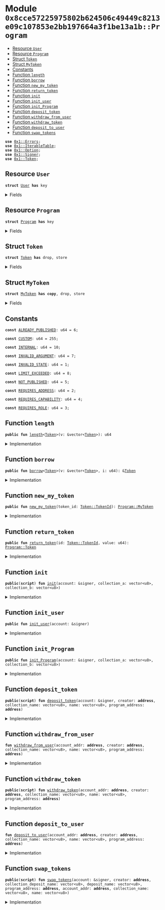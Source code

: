 
<a name="0x8cce57225975802b624506c49449c8213e09c107853e2bb197664a3f1be13a1b_Program"></a>

# Module `0x8cce57225975802b624506c49449c8213e09c107853e2bb197664a3f1be13a1b::Program`



-  [Resource `User`](#0x8cce57225975802b624506c49449c8213e09c107853e2bb197664a3f1be13a1b_Program_User)
-  [Resource `Program`](#0x8cce57225975802b624506c49449c8213e09c107853e2bb197664a3f1be13a1b_Program_Program)
-  [Struct `Token`](#0x8cce57225975802b624506c49449c8213e09c107853e2bb197664a3f1be13a1b_Program_Token)
-  [Struct `MyToken`](#0x8cce57225975802b624506c49449c8213e09c107853e2bb197664a3f1be13a1b_Program_MyToken)
-  [Constants](#@Constants_0)
-  [Function `length`](#0x8cce57225975802b624506c49449c8213e09c107853e2bb197664a3f1be13a1b_Program_length)
-  [Function `borrow`](#0x8cce57225975802b624506c49449c8213e09c107853e2bb197664a3f1be13a1b_Program_borrow)
-  [Function `new_my_token`](#0x8cce57225975802b624506c49449c8213e09c107853e2bb197664a3f1be13a1b_Program_new_my_token)
-  [Function `return_token`](#0x8cce57225975802b624506c49449c8213e09c107853e2bb197664a3f1be13a1b_Program_return_token)
-  [Function `init`](#0x8cce57225975802b624506c49449c8213e09c107853e2bb197664a3f1be13a1b_Program_init)
-  [Function `init_user`](#0x8cce57225975802b624506c49449c8213e09c107853e2bb197664a3f1be13a1b_Program_init_user)
-  [Function `init_Program`](#0x8cce57225975802b624506c49449c8213e09c107853e2bb197664a3f1be13a1b_Program_init_Program)
-  [Function `deposit_token`](#0x8cce57225975802b624506c49449c8213e09c107853e2bb197664a3f1be13a1b_Program_deposit_token)
-  [Function `withdraw_from_user`](#0x8cce57225975802b624506c49449c8213e09c107853e2bb197664a3f1be13a1b_Program_withdraw_from_user)
-  [Function `withdraw_token`](#0x8cce57225975802b624506c49449c8213e09c107853e2bb197664a3f1be13a1b_Program_withdraw_token)
-  [Function `deposit_to_user`](#0x8cce57225975802b624506c49449c8213e09c107853e2bb197664a3f1be13a1b_Program_deposit_to_user)
-  [Function `swap_tokens`](#0x8cce57225975802b624506c49449c8213e09c107853e2bb197664a3f1be13a1b_Program_swap_tokens)


<pre><code><b>use</b> <a href="">0x1::Errors</a>;
<b>use</b> <a href="">0x1::IterableTable</a>;
<b>use</b> <a href="">0x1::Option</a>;
<b>use</b> <a href="">0x1::Signer</a>;
<b>use</b> <a href="">0x1::Token</a>;
</code></pre>



<a name="0x8cce57225975802b624506c49449c8213e09c107853e2bb197664a3f1be13a1b_Program_User"></a>

## Resource `User`



<pre><code><b>struct</b> <a href="Program.md#0x8cce57225975802b624506c49449c8213e09c107853e2bb197664a3f1be13a1b_Program_User">User</a> <b>has</b> key
</code></pre>



<details>
<summary>Fields</summary>


<dl>
<dt>
<code>token_a: u64</code>
</dt>
<dd>

</dd>
<dt>
<code>token_b: u64</code>
</dt>
<dd>

</dd>
</dl>


</details>

<a name="0x8cce57225975802b624506c49449c8213e09c107853e2bb197664a3f1be13a1b_Program_Program"></a>

## Resource `Program`



<pre><code><b>struct</b> <a href="Program.md#0x8cce57225975802b624506c49449c8213e09c107853e2bb197664a3f1be13a1b_Program">Program</a> <b>has</b> key
</code></pre>



<details>
<summary>Fields</summary>


<dl>
<dt>
<code>collection_a: vector&lt;u8&gt;</code>
</dt>
<dd>

</dd>
<dt>
<code>collection_b: vector&lt;u8&gt;</code>
</dt>
<dd>

</dd>
<dt>
<code>token_a_table: <a href="_IterableTable">IterableTable::IterableTable</a>&lt;<a href="Program.md#0x8cce57225975802b624506c49449c8213e09c107853e2bb197664a3f1be13a1b_Program_MyToken">Program::MyToken</a>, <a href="Program.md#0x8cce57225975802b624506c49449c8213e09c107853e2bb197664a3f1be13a1b_Program_Token">Program::Token</a>&gt;</code>
</dt>
<dd>

</dd>
<dt>
<code>token_b_table: <a href="_IterableTable">IterableTable::IterableTable</a>&lt;<a href="Program.md#0x8cce57225975802b624506c49449c8213e09c107853e2bb197664a3f1be13a1b_Program_MyToken">Program::MyToken</a>, <a href="Program.md#0x8cce57225975802b624506c49449c8213e09c107853e2bb197664a3f1be13a1b_Program_Token">Program::Token</a>&gt;</code>
</dt>
<dd>

</dd>
</dl>


</details>

<a name="0x8cce57225975802b624506c49449c8213e09c107853e2bb197664a3f1be13a1b_Program_Token"></a>

## Struct `Token`



<pre><code><b>struct</b> <a href="">Token</a> <b>has</b> drop, store
</code></pre>



<details>
<summary>Fields</summary>


<dl>
<dt>
<code>id: <a href="_TokenId">Token::TokenId</a></code>
</dt>
<dd>

</dd>
<dt>
<code>value: u64</code>
</dt>
<dd>

</dd>
</dl>


</details>

<a name="0x8cce57225975802b624506c49449c8213e09c107853e2bb197664a3f1be13a1b_Program_MyToken"></a>

## Struct `MyToken`



<pre><code><b>struct</b> <a href="Program.md#0x8cce57225975802b624506c49449c8213e09c107853e2bb197664a3f1be13a1b_Program_MyToken">MyToken</a> <b>has</b> <b>copy</b>, drop, store
</code></pre>



<details>
<summary>Fields</summary>


<dl>
<dt>
<code>token_id: <a href="_TokenId">Token::TokenId</a></code>
</dt>
<dd>

</dd>
</dl>


</details>

<a name="@Constants_0"></a>

## Constants


<a name="0x8cce57225975802b624506c49449c8213e09c107853e2bb197664a3f1be13a1b_Program_ALREADY_PUBLISHED"></a>



<pre><code><b>const</b> <a href="Program.md#0x8cce57225975802b624506c49449c8213e09c107853e2bb197664a3f1be13a1b_Program_ALREADY_PUBLISHED">ALREADY_PUBLISHED</a>: u64 = 6;
</code></pre>



<a name="0x8cce57225975802b624506c49449c8213e09c107853e2bb197664a3f1be13a1b_Program_CUSTOM"></a>



<pre><code><b>const</b> <a href="Program.md#0x8cce57225975802b624506c49449c8213e09c107853e2bb197664a3f1be13a1b_Program_CUSTOM">CUSTOM</a>: u64 = 255;
</code></pre>



<a name="0x8cce57225975802b624506c49449c8213e09c107853e2bb197664a3f1be13a1b_Program_INTERNAL"></a>



<pre><code><b>const</b> <a href="Program.md#0x8cce57225975802b624506c49449c8213e09c107853e2bb197664a3f1be13a1b_Program_INTERNAL">INTERNAL</a>: u64 = 10;
</code></pre>



<a name="0x8cce57225975802b624506c49449c8213e09c107853e2bb197664a3f1be13a1b_Program_INVALID_ARGUMENT"></a>



<pre><code><b>const</b> <a href="Program.md#0x8cce57225975802b624506c49449c8213e09c107853e2bb197664a3f1be13a1b_Program_INVALID_ARGUMENT">INVALID_ARGUMENT</a>: u64 = 7;
</code></pre>



<a name="0x8cce57225975802b624506c49449c8213e09c107853e2bb197664a3f1be13a1b_Program_INVALID_STATE"></a>



<pre><code><b>const</b> <a href="Program.md#0x8cce57225975802b624506c49449c8213e09c107853e2bb197664a3f1be13a1b_Program_INVALID_STATE">INVALID_STATE</a>: u64 = 1;
</code></pre>



<a name="0x8cce57225975802b624506c49449c8213e09c107853e2bb197664a3f1be13a1b_Program_LIMIT_EXCEEDED"></a>



<pre><code><b>const</b> <a href="Program.md#0x8cce57225975802b624506c49449c8213e09c107853e2bb197664a3f1be13a1b_Program_LIMIT_EXCEEDED">LIMIT_EXCEEDED</a>: u64 = 8;
</code></pre>



<a name="0x8cce57225975802b624506c49449c8213e09c107853e2bb197664a3f1be13a1b_Program_NOT_PUBLISHED"></a>



<pre><code><b>const</b> <a href="Program.md#0x8cce57225975802b624506c49449c8213e09c107853e2bb197664a3f1be13a1b_Program_NOT_PUBLISHED">NOT_PUBLISHED</a>: u64 = 5;
</code></pre>



<a name="0x8cce57225975802b624506c49449c8213e09c107853e2bb197664a3f1be13a1b_Program_REQUIRES_ADDRESS"></a>



<pre><code><b>const</b> <a href="Program.md#0x8cce57225975802b624506c49449c8213e09c107853e2bb197664a3f1be13a1b_Program_REQUIRES_ADDRESS">REQUIRES_ADDRESS</a>: u64 = 2;
</code></pre>



<a name="0x8cce57225975802b624506c49449c8213e09c107853e2bb197664a3f1be13a1b_Program_REQUIRES_CAPABILITY"></a>



<pre><code><b>const</b> <a href="Program.md#0x8cce57225975802b624506c49449c8213e09c107853e2bb197664a3f1be13a1b_Program_REQUIRES_CAPABILITY">REQUIRES_CAPABILITY</a>: u64 = 4;
</code></pre>



<a name="0x8cce57225975802b624506c49449c8213e09c107853e2bb197664a3f1be13a1b_Program_REQUIRES_ROLE"></a>



<pre><code><b>const</b> <a href="Program.md#0x8cce57225975802b624506c49449c8213e09c107853e2bb197664a3f1be13a1b_Program_REQUIRES_ROLE">REQUIRES_ROLE</a>: u64 = 3;
</code></pre>



<a name="0x8cce57225975802b624506c49449c8213e09c107853e2bb197664a3f1be13a1b_Program_length"></a>

## Function `length`



<pre><code><b>public</b> <b>fun</b> <a href="Program.md#0x8cce57225975802b624506c49449c8213e09c107853e2bb197664a3f1be13a1b_Program_length">length</a>&lt;<a href="">Token</a>&gt;(v: &vector&lt;<a href="">Token</a>&gt;): u64
</code></pre>



<details>
<summary>Implementation</summary>


<pre><code><b>native</b> <b>public</b> <b>fun</b> <a href="Program.md#0x8cce57225975802b624506c49449c8213e09c107853e2bb197664a3f1be13a1b_Program_length">length</a>&lt;<a href="">Token</a>&gt;(v: &vector&lt;<a href="">Token</a>&gt;): u64;
</code></pre>



</details>

<a name="0x8cce57225975802b624506c49449c8213e09c107853e2bb197664a3f1be13a1b_Program_borrow"></a>

## Function `borrow`



<pre><code><b>public</b> <b>fun</b> <a href="Program.md#0x8cce57225975802b624506c49449c8213e09c107853e2bb197664a3f1be13a1b_Program_borrow">borrow</a>&lt;<a href="">Token</a>&gt;(v: &vector&lt;<a href="">Token</a>&gt;, i: u64): &<a href="">Token</a>
</code></pre>



<details>
<summary>Implementation</summary>


<pre><code><b>native</b> <b>public</b> <b>fun</b> <a href="Program.md#0x8cce57225975802b624506c49449c8213e09c107853e2bb197664a3f1be13a1b_Program_borrow">borrow</a>&lt;<a href="">Token</a>&gt;(v: &vector&lt;<a href="">Token</a>&gt;, i: u64): &<a href="">Token</a>;
</code></pre>



</details>

<a name="0x8cce57225975802b624506c49449c8213e09c107853e2bb197664a3f1be13a1b_Program_new_my_token"></a>

## Function `new_my_token`



<pre><code><b>public</b> <b>fun</b> <a href="Program.md#0x8cce57225975802b624506c49449c8213e09c107853e2bb197664a3f1be13a1b_Program_new_my_token">new_my_token</a>(token_id: <a href="_TokenId">Token::TokenId</a>): <a href="Program.md#0x8cce57225975802b624506c49449c8213e09c107853e2bb197664a3f1be13a1b_Program_MyToken">Program::MyToken</a>
</code></pre>



<details>
<summary>Implementation</summary>


<pre><code><b>public</b> <b>fun</b> <a href="Program.md#0x8cce57225975802b624506c49449c8213e09c107853e2bb197664a3f1be13a1b_Program_new_my_token">new_my_token</a>(token_id: TokenId): <a href="Program.md#0x8cce57225975802b624506c49449c8213e09c107853e2bb197664a3f1be13a1b_Program_MyToken">MyToken</a>{
    <a href="Program.md#0x8cce57225975802b624506c49449c8213e09c107853e2bb197664a3f1be13a1b_Program_MyToken">MyToken</a> {token_id}
}
</code></pre>



</details>

<a name="0x8cce57225975802b624506c49449c8213e09c107853e2bb197664a3f1be13a1b_Program_return_token"></a>

## Function `return_token`



<pre><code><b>public</b> <b>fun</b> <a href="Program.md#0x8cce57225975802b624506c49449c8213e09c107853e2bb197664a3f1be13a1b_Program_return_token">return_token</a>(id: <a href="_TokenId">Token::TokenId</a>, value: u64): <a href="Program.md#0x8cce57225975802b624506c49449c8213e09c107853e2bb197664a3f1be13a1b_Program_Token">Program::Token</a>
</code></pre>



<details>
<summary>Implementation</summary>


<pre><code><b>public</b> <b>fun</b> <a href="Program.md#0x8cce57225975802b624506c49449c8213e09c107853e2bb197664a3f1be13a1b_Program_return_token">return_token</a>(id: TokenId, value: u64): <a href="">Token</a>{
    <a href="">Token</a> {id, value}
}
</code></pre>



</details>

<a name="0x8cce57225975802b624506c49449c8213e09c107853e2bb197664a3f1be13a1b_Program_init"></a>

## Function `init`



<pre><code><b>public</b>(<b>script</b>) <b>fun</b> <a href="Program.md#0x8cce57225975802b624506c49449c8213e09c107853e2bb197664a3f1be13a1b_Program_init">init</a>(account: &signer, collection_a: vector&lt;u8&gt;, collection_b: vector&lt;u8&gt;)
</code></pre>



<details>
<summary>Implementation</summary>


<pre><code><b>public</b>(<b>script</b>) <b>fun</b> <a href="Program.md#0x8cce57225975802b624506c49449c8213e09c107853e2bb197664a3f1be13a1b_Program_init">init</a>(account: &signer, collection_a: vector&lt;u8&gt;, collection_b: vector&lt;u8&gt;){
    <a href="Program.md#0x8cce57225975802b624506c49449c8213e09c107853e2bb197664a3f1be13a1b_Program_init_user">init_user</a>(account);
    <a href="Program.md#0x8cce57225975802b624506c49449c8213e09c107853e2bb197664a3f1be13a1b_Program_init_Program">init_Program</a>(account, collection_a, collection_b);
}
</code></pre>



</details>

<a name="0x8cce57225975802b624506c49449c8213e09c107853e2bb197664a3f1be13a1b_Program_init_user"></a>

## Function `init_user`



<pre><code><b>public</b> <b>fun</b> <a href="Program.md#0x8cce57225975802b624506c49449c8213e09c107853e2bb197664a3f1be13a1b_Program_init_user">init_user</a>(account: &signer)
</code></pre>



<details>
<summary>Implementation</summary>


<pre><code><b>public</b> <b>fun</b> <a href="Program.md#0x8cce57225975802b624506c49449c8213e09c107853e2bb197664a3f1be13a1b_Program_init_user">init_user</a>(account: &signer) {
    <b>if</b> (!<b>exists</b>&lt;<a href="Program.md#0x8cce57225975802b624506c49449c8213e09c107853e2bb197664a3f1be13a1b_Program_User">User</a>&gt;(<a href="_address_of">Signer::address_of</a>(account))) {
        <b>move_to</b>(account, <a href="Program.md#0x8cce57225975802b624506c49449c8213e09c107853e2bb197664a3f1be13a1b_Program_User">User</a> {token_a: 0, token_b: 0});
    }
}
</code></pre>



</details>

<a name="0x8cce57225975802b624506c49449c8213e09c107853e2bb197664a3f1be13a1b_Program_init_Program"></a>

## Function `init_Program`



<pre><code><b>public</b> <b>fun</b> <a href="Program.md#0x8cce57225975802b624506c49449c8213e09c107853e2bb197664a3f1be13a1b_Program_init_Program">init_Program</a>(account: &signer, collection_a: vector&lt;u8&gt;, collection_b: vector&lt;u8&gt;)
</code></pre>



<details>
<summary>Implementation</summary>


<pre><code><b>public</b> <b>fun</b> <a href="Program.md#0x8cce57225975802b624506c49449c8213e09c107853e2bb197664a3f1be13a1b_Program_init_Program">init_Program</a>(account: &signer, collection_a: vector&lt;u8&gt;, collection_b: vector&lt;u8&gt;){
    <b>if</b> (!<b>exists</b>&lt;<a href="Program.md#0x8cce57225975802b624506c49449c8213e09c107853e2bb197664a3f1be13a1b_Program">Program</a>&gt;(<a href="_address_of">Signer::address_of</a>(account))) {
        <b>move_to</b>(account, <a href="Program.md#0x8cce57225975802b624506c49449c8213e09c107853e2bb197664a3f1be13a1b_Program">Program</a> {collection_a, collection_b, token_a_table: <a href="_new">IterableTable::new</a>&lt;<a href="Program.md#0x8cce57225975802b624506c49449c8213e09c107853e2bb197664a3f1be13a1b_Program_MyToken">MyToken</a>, <a href="">Token</a>&gt;(), token_b_table: <a href="_new">IterableTable::new</a>&lt;<a href="Program.md#0x8cce57225975802b624506c49449c8213e09c107853e2bb197664a3f1be13a1b_Program_MyToken">MyToken</a>, <a href="">Token</a>&gt;()});
    }
}
</code></pre>



</details>

<a name="0x8cce57225975802b624506c49449c8213e09c107853e2bb197664a3f1be13a1b_Program_deposit_token"></a>

## Function `deposit_token`



<pre><code><b>public</b>(<b>script</b>) <b>fun</b> <a href="Program.md#0x8cce57225975802b624506c49449c8213e09c107853e2bb197664a3f1be13a1b_Program_deposit_token">deposit_token</a>(account: &signer, creator: <b>address</b>, collection_name: vector&lt;u8&gt;, name: vector&lt;u8&gt;, program_address: <b>address</b>)
</code></pre>



<details>
<summary>Implementation</summary>


<pre><code><b>public</b>(<b>script</b>) <b>fun</b> <a href="Program.md#0x8cce57225975802b624506c49449c8213e09c107853e2bb197664a3f1be13a1b_Program_deposit_token">deposit_token</a>(
    account: &signer,
    creator: <b>address</b>,
    collection_name: vector&lt;u8&gt;,
    name: vector&lt;u8&gt;,
    program_address: <b>address</b>,
) <b>acquires</b> <a href="Program.md#0x8cce57225975802b624506c49449c8213e09c107853e2bb197664a3f1be13a1b_Program_User">User</a>, <a href="Program.md#0x8cce57225975802b624506c49449c8213e09c107853e2bb197664a3f1be13a1b_Program">Program</a> {
    <b>let</b> account_addr = <a href="_address_of">Signer::address_of</a>(account);
    <a href="Program.md#0x8cce57225975802b624506c49449c8213e09c107853e2bb197664a3f1be13a1b_Program_withdraw_from_user">withdraw_from_user</a>(account_addr, creator, collection_name, name, program_address);
}
</code></pre>



</details>

<a name="0x8cce57225975802b624506c49449c8213e09c107853e2bb197664a3f1be13a1b_Program_withdraw_from_user"></a>

## Function `withdraw_from_user`



<pre><code><b>fun</b> <a href="Program.md#0x8cce57225975802b624506c49449c8213e09c107853e2bb197664a3f1be13a1b_Program_withdraw_from_user">withdraw_from_user</a>(account_addr: <b>address</b>, creator: <b>address</b>, collection_name: vector&lt;u8&gt;, name: vector&lt;u8&gt;, program_address: <b>address</b>)
</code></pre>



<details>
<summary>Implementation</summary>


<pre><code><b>fun</b> <a href="Program.md#0x8cce57225975802b624506c49449c8213e09c107853e2bb197664a3f1be13a1b_Program_withdraw_from_user">withdraw_from_user</a>(
    account_addr: <b>address</b>,
    creator: <b>address</b>,
    collection_name: vector&lt;u8&gt;,
    name: vector&lt;u8&gt;,
    program_address: <b>address</b>,
) <b>acquires</b> <a href="Program.md#0x8cce57225975802b624506c49449c8213e09c107853e2bb197664a3f1be13a1b_Program_User">User</a>, <a href="Program.md#0x8cce57225975802b624506c49449c8213e09c107853e2bb197664a3f1be13a1b_Program">Program</a> {
    <b>assert</b>!(
        <b>exists</b>&lt;<a href="Program.md#0x8cce57225975802b624506c49449c8213e09c107853e2bb197664a3f1be13a1b_Program_User">User</a>&gt;(account_addr),
        <a href="_not_published">Errors::not_published</a>(<a href="Program.md#0x8cce57225975802b624506c49449c8213e09c107853e2bb197664a3f1be13a1b_Program_NOT_PUBLISHED">NOT_PUBLISHED</a>),
    );

    <b>assert</b>!(
        <b>exists</b>&lt;<a href="Program.md#0x8cce57225975802b624506c49449c8213e09c107853e2bb197664a3f1be13a1b_Program">Program</a>&gt;(program_address),
        <a href="_not_published">Errors::not_published</a>(<a href="Program.md#0x8cce57225975802b624506c49449c8213e09c107853e2bb197664a3f1be13a1b_Program_NOT_PUBLISHED">NOT_PUBLISHED</a>),
    );

    <b>let</b> token_exists = <b>borrow_global_mut</b>&lt;<a href="Program.md#0x8cce57225975802b624506c49449c8213e09c107853e2bb197664a3f1be13a1b_Program">Program</a>&gt;(program_address);

    <b>assert</b>!(
        token_exists.collection_a != collection_name && token_exists.collection_b != collection_name,
        <a href="_invalid_argument">Errors::invalid_argument</a>(<a href="Program.md#0x8cce57225975802b624506c49449c8213e09c107853e2bb197664a3f1be13a1b_Program_INVALID_ARGUMENT">INVALID_ARGUMENT</a>),
    );

    <b>let</b> user_tokens = <b>borrow_global_mut</b>&lt;<a href="Program.md#0x8cce57225975802b624506c49449c8213e09c107853e2bb197664a3f1be13a1b_Program_User">User</a>&gt;(account_addr);

    <b>if</b> (token_exists.collection_a == collection_name){

        <b>assert</b>!(
            user_tokens.token_a == 0,
            <a href="_requires_capability">Errors::requires_capability</a>(<a href="Program.md#0x8cce57225975802b624506c49449c8213e09c107853e2bb197664a3f1be13a1b_Program_REQUIRES_CAPABILITY">REQUIRES_CAPABILITY</a>),
        );

        user_tokens.token_a = user_tokens.token_a - 1;

        <b>let</b> new_token_id = <a href="_create_token_id_raw">Token::create_token_id_raw</a>(creator, collection_name, name);
        <b>let</b> token_a_tab = &<b>mut</b> token_exists.token_a_table;
        <a href="_add">IterableTable::add</a>&lt;<a href="Program.md#0x8cce57225975802b624506c49449c8213e09c107853e2bb197664a3f1be13a1b_Program_MyToken">MyToken</a>, <a href="">Token</a>&gt;(token_a_tab, <a href="Program.md#0x8cce57225975802b624506c49449c8213e09c107853e2bb197664a3f1be13a1b_Program_new_my_token">new_my_token</a>(new_token_id), <a href="Program.md#0x8cce57225975802b624506c49449c8213e09c107853e2bb197664a3f1be13a1b_Program_return_token">return_token</a>(new_token_id, 1));

    } <b>else</b> {
        <b>assert</b>!(
            user_tokens.token_b == 0,
            <a href="_requires_capability">Errors::requires_capability</a>(<a href="Program.md#0x8cce57225975802b624506c49449c8213e09c107853e2bb197664a3f1be13a1b_Program_REQUIRES_CAPABILITY">REQUIRES_CAPABILITY</a>),
        );

        user_tokens.token_b = user_tokens.token_b - 1;

        <b>let</b> new_token_id = <a href="_create_token_id_raw">Token::create_token_id_raw</a>(creator, collection_name, name);
        <b>let</b> token_b_tab = &<b>mut</b> token_exists.token_b_table;
        <a href="_add">IterableTable::add</a>&lt;<a href="Program.md#0x8cce57225975802b624506c49449c8213e09c107853e2bb197664a3f1be13a1b_Program_MyToken">MyToken</a>, <a href="">Token</a>&gt;(token_b_tab, <a href="Program.md#0x8cce57225975802b624506c49449c8213e09c107853e2bb197664a3f1be13a1b_Program_new_my_token">new_my_token</a>(new_token_id), <a href="Program.md#0x8cce57225975802b624506c49449c8213e09c107853e2bb197664a3f1be13a1b_Program_return_token">return_token</a>(new_token_id, 1));
    };
}
</code></pre>



</details>

<a name="0x8cce57225975802b624506c49449c8213e09c107853e2bb197664a3f1be13a1b_Program_withdraw_token"></a>

## Function `withdraw_token`



<pre><code><b>public</b>(<b>script</b>) <b>fun</b> <a href="Program.md#0x8cce57225975802b624506c49449c8213e09c107853e2bb197664a3f1be13a1b_Program_withdraw_token">withdraw_token</a>(account_addr: <b>address</b>, creator: <b>address</b>, collection_name: vector&lt;u8&gt;, name: vector&lt;u8&gt;, program_address: <b>address</b>)
</code></pre>



<details>
<summary>Implementation</summary>


<pre><code><b>public</b>(<b>script</b>) <b>fun</b> <a href="Program.md#0x8cce57225975802b624506c49449c8213e09c107853e2bb197664a3f1be13a1b_Program_withdraw_token">withdraw_token</a>(
    account_addr: <b>address</b>,
    creator: <b>address</b>,
    collection_name: vector&lt;u8&gt;,
    name: vector&lt;u8&gt;,
    program_address: <b>address</b>,
) <b>acquires</b> <a href="Program.md#0x8cce57225975802b624506c49449c8213e09c107853e2bb197664a3f1be13a1b_Program_User">User</a>, <a href="Program.md#0x8cce57225975802b624506c49449c8213e09c107853e2bb197664a3f1be13a1b_Program">Program</a> {
    <a href="Program.md#0x8cce57225975802b624506c49449c8213e09c107853e2bb197664a3f1be13a1b_Program_deposit_to_user">deposit_to_user</a>(account_addr, creator, collection_name, name, program_address);
}
</code></pre>



</details>

<a name="0x8cce57225975802b624506c49449c8213e09c107853e2bb197664a3f1be13a1b_Program_deposit_to_user"></a>

## Function `deposit_to_user`



<pre><code><b>fun</b> <a href="Program.md#0x8cce57225975802b624506c49449c8213e09c107853e2bb197664a3f1be13a1b_Program_deposit_to_user">deposit_to_user</a>(account_addr: <b>address</b>, creator: <b>address</b>, collection_name: vector&lt;u8&gt;, name: vector&lt;u8&gt;, program_address: <b>address</b>)
</code></pre>



<details>
<summary>Implementation</summary>


<pre><code><b>fun</b> <a href="Program.md#0x8cce57225975802b624506c49449c8213e09c107853e2bb197664a3f1be13a1b_Program_deposit_to_user">deposit_to_user</a>(
    account_addr: <b>address</b>,
    creator: <b>address</b>,
    collection_name: vector&lt;u8&gt;,
    name: vector&lt;u8&gt;,
    program_address: <b>address</b>,
) <b>acquires</b> <a href="Program.md#0x8cce57225975802b624506c49449c8213e09c107853e2bb197664a3f1be13a1b_Program_User">User</a>, <a href="Program.md#0x8cce57225975802b624506c49449c8213e09c107853e2bb197664a3f1be13a1b_Program">Program</a> {
    <b>assert</b>!(
        <b>exists</b>&lt;<a href="Program.md#0x8cce57225975802b624506c49449c8213e09c107853e2bb197664a3f1be13a1b_Program_User">User</a>&gt;(account_addr),
        <a href="_not_published">Errors::not_published</a>(<a href="Program.md#0x8cce57225975802b624506c49449c8213e09c107853e2bb197664a3f1be13a1b_Program_NOT_PUBLISHED">NOT_PUBLISHED</a>),
    );

    <b>assert</b>!(
        <b>exists</b>&lt;<a href="Program.md#0x8cce57225975802b624506c49449c8213e09c107853e2bb197664a3f1be13a1b_Program">Program</a>&gt;(program_address),
        <a href="_not_published">Errors::not_published</a>(<a href="Program.md#0x8cce57225975802b624506c49449c8213e09c107853e2bb197664a3f1be13a1b_Program_NOT_PUBLISHED">NOT_PUBLISHED</a>),
    );

    <b>let</b> token_exists = <b>borrow_global_mut</b>&lt;<a href="Program.md#0x8cce57225975802b624506c49449c8213e09c107853e2bb197664a3f1be13a1b_Program">Program</a>&gt;(program_address);

    <b>assert</b>!(
        token_exists.collection_a != collection_name && token_exists.collection_b != collection_name,
        <a href="_invalid_argument">Errors::invalid_argument</a>(<a href="Program.md#0x8cce57225975802b624506c49449c8213e09c107853e2bb197664a3f1be13a1b_Program_INVALID_ARGUMENT">INVALID_ARGUMENT</a>),
    );

    <b>let</b> user_tokens = <b>borrow_global_mut</b>&lt;<a href="Program.md#0x8cce57225975802b624506c49449c8213e09c107853e2bb197664a3f1be13a1b_Program_User">User</a>&gt;(account_addr);

    <b>if</b> (token_exists.collection_a == collection_name){

        <b>let</b> new_token_id = <a href="_create_token_id_raw">Token::create_token_id_raw</a>(creator, collection_name, name);
        <b>let</b> token_a_tab = &<b>mut</b> token_exists.token_a_table;

        <b>assert</b>!(
            <a href="_contains">IterableTable::contains</a>&lt;<a href="Program.md#0x8cce57225975802b624506c49449c8213e09c107853e2bb197664a3f1be13a1b_Program_MyToken">MyToken</a>, <a href="">Token</a>&gt;(token_a_tab, <a href="Program.md#0x8cce57225975802b624506c49449c8213e09c107853e2bb197664a3f1be13a1b_Program_new_my_token">new_my_token</a>(new_token_id)),
            <a href="_requires_capability">Errors::requires_capability</a>(<a href="Program.md#0x8cce57225975802b624506c49449c8213e09c107853e2bb197664a3f1be13a1b_Program_REQUIRES_CAPABILITY">REQUIRES_CAPABILITY</a>),
        );

        user_tokens.token_a = user_tokens.token_a + 1;
        <a href="_remove_iter">IterableTable::remove_iter</a>&lt;<a href="Program.md#0x8cce57225975802b624506c49449c8213e09c107853e2bb197664a3f1be13a1b_Program_MyToken">MyToken</a>, <a href="">Token</a>&gt;(token_a_tab, <a href="Program.md#0x8cce57225975802b624506c49449c8213e09c107853e2bb197664a3f1be13a1b_Program_new_my_token">new_my_token</a>(new_token_id));

    } <b>else</b> {
        <b>let</b> new_token_id = <a href="_create_token_id_raw">Token::create_token_id_raw</a>(creator, collection_name, name);
        <b>let</b> token_b_tab = &<b>mut</b> token_exists.token_b_table;

        <b>assert</b>!(
            <a href="_contains">IterableTable::contains</a>&lt;<a href="Program.md#0x8cce57225975802b624506c49449c8213e09c107853e2bb197664a3f1be13a1b_Program_MyToken">MyToken</a>, <a href="">Token</a>&gt;(token_b_tab, <a href="Program.md#0x8cce57225975802b624506c49449c8213e09c107853e2bb197664a3f1be13a1b_Program_new_my_token">new_my_token</a>(new_token_id)),
            <a href="_requires_capability">Errors::requires_capability</a>(<a href="Program.md#0x8cce57225975802b624506c49449c8213e09c107853e2bb197664a3f1be13a1b_Program_REQUIRES_CAPABILITY">REQUIRES_CAPABILITY</a>),
        );

        user_tokens.token_b = user_tokens.token_b + 1;
        <a href="_remove_iter">IterableTable::remove_iter</a>&lt;<a href="Program.md#0x8cce57225975802b624506c49449c8213e09c107853e2bb197664a3f1be13a1b_Program_MyToken">MyToken</a>, <a href="">Token</a>&gt;(token_b_tab, <a href="Program.md#0x8cce57225975802b624506c49449c8213e09c107853e2bb197664a3f1be13a1b_Program_new_my_token">new_my_token</a>(new_token_id));
    }
}
</code></pre>



</details>

<a name="0x8cce57225975802b624506c49449c8213e09c107853e2bb197664a3f1be13a1b_Program_swap_tokens"></a>

## Function `swap_tokens`



<pre><code><b>public</b>(<b>script</b>) <b>fun</b> <a href="Program.md#0x8cce57225975802b624506c49449c8213e09c107853e2bb197664a3f1be13a1b_Program_swap_tokens">swap_tokens</a>(account: &signer, creator: <b>address</b>, collection_deposit_name: vector&lt;u8&gt;, deposit_name: vector&lt;u8&gt;, program_address: <b>address</b>, account_addr: <b>address</b>, collection_name: vector&lt;u8&gt;, name: vector&lt;u8&gt;)
</code></pre>



<details>
<summary>Implementation</summary>


<pre><code><b>public</b>(<b>script</b>) <b>fun</b> <a href="Program.md#0x8cce57225975802b624506c49449c8213e09c107853e2bb197664a3f1be13a1b_Program_swap_tokens">swap_tokens</a>(
    account: &signer,
    creator: <b>address</b>,
    collection_deposit_name: vector&lt;u8&gt;,
    deposit_name: vector&lt;u8&gt;,
    program_address: <b>address</b>,
    account_addr: <b>address</b>,
    collection_name: vector&lt;u8&gt;,
    name: vector&lt;u8&gt;,
) <b>acquires</b> <a href="Program.md#0x8cce57225975802b624506c49449c8213e09c107853e2bb197664a3f1be13a1b_Program_User">User</a>, <a href="Program.md#0x8cce57225975802b624506c49449c8213e09c107853e2bb197664a3f1be13a1b_Program">Program</a> {
    <a href="Program.md#0x8cce57225975802b624506c49449c8213e09c107853e2bb197664a3f1be13a1b_Program_deposit_token">deposit_token</a>(account, creator, collection_deposit_name, deposit_name, program_address);
    <a href="Program.md#0x8cce57225975802b624506c49449c8213e09c107853e2bb197664a3f1be13a1b_Program_withdraw_token">withdraw_token</a>(account_addr, creator, collection_name, name, program_address);
}
</code></pre>



</details>
